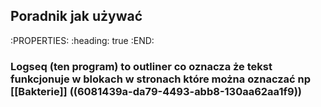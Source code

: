 ## Poradnik jak używać
:PROPERTIES:
:heading: true
:END:
### Logseq (ten program) to outliner co oznacza że tekst funkcjonuje w blokach w stronach które można oznaczać np [[Bakterie]] ((6081439a-da79-4493-abb8-130aa62aa1f9))
##
